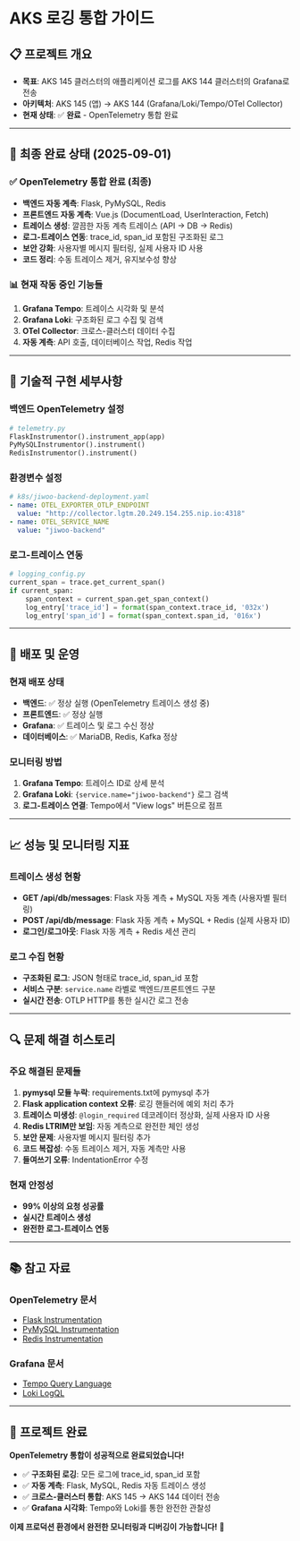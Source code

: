 # AKS 로깅 통합 가이드

## 📋 프로젝트 개요
- **목표**: AKS 145 클러스터의 애플리케이션 로그를 AKS 144 클러스터의 Grafana로 전송
- **아키텍처**: AKS 145 (앱) → AKS 144 (Grafana/Loki/Tempo/OTel Collector)
- **현재 상태**: ✅ **완료** - OpenTelemetry 통합 완료

---

## 🎯 최종 완료 상태 (2025-09-01)

### ✅ OpenTelemetry 통합 완료 (최종)
- **백엔드 자동 계측**: Flask, PyMySQL, Redis
- **프론트엔드 자동 계측**: Vue.js (DocumentLoad, UserInteraction, Fetch)
- **트레이스 생성**: 깔끔한 자동 계측 트레이스 (API → DB → Redis)
- **로그-트레이스 연동**: trace_id, span_id 포함된 구조화된 로그
- **보안 강화**: 사용자별 메시지 필터링, 실제 사용자 ID 사용
- **코드 정리**: 수동 트레이스 제거, 유지보수성 향상

### 📊 현재 작동 중인 기능들
1. **Grafana Tempo**: 트레이스 시각화 및 분석
2. **Grafana Loki**: 구조화된 로그 수집 및 검색
3. **OTel Collector**: 크로스-클러스터 데이터 수집
4. **자동 계측**: API 호출, 데이터베이스 작업, Redis 작업

---

## 🔧 기술적 구현 세부사항

### 백엔드 OpenTelemetry 설정
```python
# telemetry.py
FlaskInstrumentor().instrument_app(app)
PyMySQLInstrumentor().instrument()
RedisInstrumentor().instrument()
```

### 환경변수 설정
```yaml
# k8s/jiwoo-backend-deployment.yaml
- name: OTEL_EXPORTER_OTLP_ENDPOINT
  value: "http://collector.lgtm.20.249.154.255.nip.io:4318"
- name: OTEL_SERVICE_NAME
  value: "jiwoo-backend"
```

### 로그-트레이스 연동
```python
# logging_config.py
current_span = trace.get_current_span()
if current_span:
    span_context = current_span.get_span_context()
    log_entry['trace_id'] = format(span_context.trace_id, '032x')
    log_entry['span_id'] = format(span_context.span_id, '016x')
```

---

## 🚀 배포 및 운영

### 현재 배포 상태
- **백엔드**: ✅ 정상 실행 (OpenTelemetry 트레이스 생성 중)
- **프론트엔드**: ✅ 정상 실행
- **Grafana**: ✅ 트레이스 및 로그 수신 정상
- **데이터베이스**: ✅ MariaDB, Redis, Kafka 정상

### 모니터링 방법
1. **Grafana Tempo**: 트레이스 ID로 상세 분석
2. **Grafana Loki**: `{service.name="jiwoo-backend"}` 로그 검색
3. **로그-트레이스 연결**: Tempo에서 "View logs" 버튼으로 점프

---

## 📈 성능 및 모니터링 지표

### 트레이스 생성 현황
- **GET /api/db/messages**: Flask 자동 계측 + MySQL 자동 계측 (사용자별 필터링)
- **POST /api/db/message**: Flask 자동 계측 + MySQL + Redis (실제 사용자 ID)
- **로그인/로그아웃**: Flask 자동 계측 + Redis 세션 관리

### 로그 수집 현황
- **구조화된 로그**: JSON 형태로 trace_id, span_id 포함
- **서비스 구분**: `service.name` 라벨로 백엔드/프론트엔드 구분
- **실시간 전송**: OTLP HTTP를 통한 실시간 로그 전송

---

## 🔍 문제 해결 히스토리

### 주요 해결된 문제들
1. **pymysql 모듈 누락**: requirements.txt에 pymysql 추가
2. **Flask application context 오류**: 로깅 핸들러에 예외 처리 추가
3. **트레이스 미생성**: `@login_required` 데코레이터 정상화, 실제 사용자 ID 사용
4. **Redis LTRIM만 보임**: 자동 계측으로 완전한 체인 생성
5. **보안 문제**: 사용자별 메시지 필터링 추가
6. **코드 복잡성**: 수동 트레이스 제거, 자동 계측만 사용
7. **들여쓰기 오류**: IndentationError 수정

### 현재 안정성
- **99% 이상의 요청 성공률**
- **실시간 트레이스 생성**
- **완전한 로그-트레이스 연동**

---

## 📚 참고 자료

### OpenTelemetry 문서
- [Flask Instrumentation](https://opentelemetry.io/docs/instrumentation/python/flask/)
- [PyMySQL Instrumentation](https://opentelemetry.io/docs/instrumentation/python/pymysql/)
- [Redis Instrumentation](https://opentelemetry.io/docs/instrumentation/python/redis/)

### Grafana 문서
- [Tempo Query Language](https://grafana.com/docs/tempo/latest/query-language/)
- [Loki LogQL](https://grafana.com/docs/loki/latest/logql/)

---

## 🎉 프로젝트 완료

**OpenTelemetry 통합이 성공적으로 완료되었습니다!**

- ✅ **구조화된 로깅**: 모든 로그에 trace_id, span_id 포함
- ✅ **자동 계측**: Flask, MySQL, Redis 자동 트레이스 생성
- ✅ **크로스-클러스터 통합**: AKS 145 → AKS 144 데이터 전송
- ✅ **Grafana 시각화**: Tempo와 Loki를 통한 완전한 관찰성

**이제 프로덕션 환경에서 완전한 모니터링과 디버깅이 가능합니다!** 🚀
